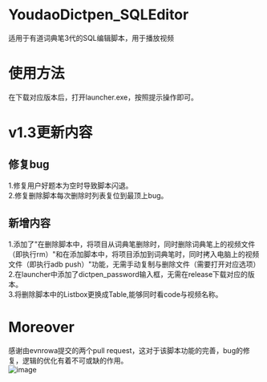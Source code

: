 # YoudaoDictpen_SQLEditor
适用于有道词典笔3代的SQL编辑脚本，用于播放视频

# 使用方法
在下载对应版本后，打开launcher.exe，按照提示操作即可。<br>
# v1.3更新内容
## 修复bug
1.修复用户好题本为空时导致脚本闪退。<br>
2.修复删除脚本每次删除时列表复位到最顶上bug。
## 新增内容
1.添加了"在删除脚本中，将项目从词典笔删除时，同时删除词典笔上的视频文件（即执行rm）"和在添加脚本中，将项目添加到词典笔时，同时拷入电脑上的视频文件（即执行adb push）"功能，无需手动复制与删除文件（需要打开对应选项）<br>
2.在launcher中添加了dictpen_password输入框，无需在release下载对应的版本。<br>
3.将删除脚本中的Listbox更换成Table,能够同时看code与视频名称。

# Moreover
感谢由evnrowa提交的两个pull request，这对于该脚本功能的完善，bug的修复，逻辑的优化有着不可或缺的作用。<br>
![image](https://github.com/WINFMEMZ2020/YoudaoDictpen_SQLEditor/assets/64178216/122e77b8-a302-4453-9332-a7597c7190a3)
